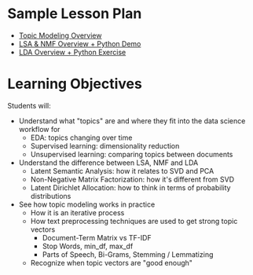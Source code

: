 # Sample Lesson Plan

- [Topic Modeling Overview](Topic_Modeling.pdf) 
- [LSA & NMF Overview + Python Demo](Topic_Modeling_LSA_NMF.ipynb) 
- [LDA Overview + Python Exercise](LDA_Exercise.ipynb)

# Learning Objectives

Students will:
- Understand what "topics" are and where they fit into the data science workflow for
   - EDA: topics changing over time
   - Supervised learning: dimensionality reduction
   - Unsupervised learning: comparing topics between documents
- Understand the difference between LSA, NMF and LDA
   - Latent Semantic Analysis: how it relates to SVD and PCA
   - Non-Negative Matrix Factorization: how it's different from SVD
   - Latent Dirichlet Allocation: how to think in terms of probability distributions
- See how topic modeling works in practice
   - How it is an iterative process
   - How text preprocessing techniques are used to get strong topic vectors
      - Document-Term Matrix vs TF-IDF
      - Stop Words, min_df, max_df
      - Parts of Speech, Bi-Grams, Stemming / Lemmatizing
   - Recognize when topic vectors are "good enough"

